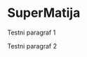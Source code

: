 <html lang="en">
    <head>
        <meta charset="UTF-8">
        <meta name="viewpoint" content=""width=device-width, initial-scale="1.0">
        <title>Coursera-HTML-CSS-and-Javascript</title>
    </head>
    <body>
        <h1>SuperMatija</h1>
        <p>Testni paragraf 1</p>
        <p>Testni paragraf 2</p>
    </body>
</html>
